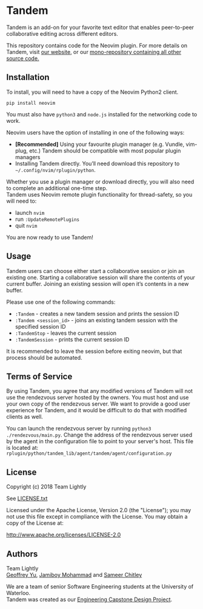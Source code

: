 # Tandem

Tandem is an add-on for your favorite text editor that enables peer-to-peer
collaborative editing across different editors.

This repository contains code for the Neovim plugin. For more details on
Tandem, visit [our website](http://typeintandem.com), or our [mono-repository
containing all other source code.](https://github.com/typeintandem/tandem)

## Installation
To install, you will need to have a copy of the Neovim Python2 client.
```
pip install neovim
```
You must also have `python3` and `node.js` installed for the networking code to
work.

Neovim users have the option of installing in one of the following ways:
- **[Recommended]** Using your favourite plugin manager (e.g. Vundle, vim-plug,
  etc.) Tandem should be compatible with most popular plugin managers
- Installing Tandem directly. You’ll need download this repository to
  `~/.config/nvim/rplugin/python`.

Whether you use a plugin manager or download directly, you will also need to
complete an additional one-time step.  
Tandem uses Neovim remote plugin functionality for thread-safety, so you will
need to:
- launch `nvim`
- run `:UpdateRemotePlugins`
- quit `nvim`

You are now ready to use Tandem!

## Usage
Tandem users can choose either start a collaborative session or join an
existing one. Starting a collaborative session will share the contents of your
current buffer. Joining an existing session will open it’s contents in a new
buffer.

Please use one of the following commands:
- `:Tandem` - creates a new tandem session and prints the session ID
- `:Tandem <session_id>` - joins an existing tandem session with the specified
  session ID
- `:TandemStop` - leaves the current session
- `:TandemSession` - prints the current session ID

It is recommended to leave the session before exiting neovim, but that process
should be automated.

## Terms of Service
By using Tandem, you agree that any modified versions of Tandem will not use
the rendezvous server hosted by the owners. You must host and use your own copy
of the rendezvous server. We want to provide a good user experience for Tandem,
and it would be difficult to do that with modified clients as well.

You can launch the rendezvous server by running `python3 ./rendezvous/main.py`.
Change the address of the rendezvous server used by the agent in the
configuration file to point to your server's host. This file is located at:
`rplugin/python/tandem_lib/agent/tandem/agent/configuration.py`

## License
Copyright (c) 2018 Team Lightly

See [LICENSE.txt](LICENSE.txt)

Licensed under the Apache License, Version 2.0 (the "License");
you may not use this file except in compliance with the License.
You may obtain a copy of the License at:

http://www.apache.org/licenses/LICENSE-2.0

## Authors
Team Lightly  
[Geoffrey Yu](https://github.com/geoffxy), [Jamiboy
Mohammad](https://github.com/jamiboym) and [Sameer
Chitley](https://github.com/rageandqq)

We are a team of senior Software Engineering students at the University of
Waterloo.  
Tandem was created as our [Engineering Capstone Design
Project](https://uwaterloo.ca/capstone-design).
